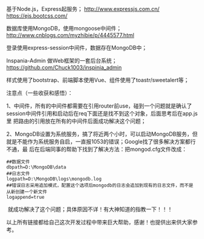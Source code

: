 基于Node.js，Express起服务；
http://www.expressjs.com.cn/
https://ejs.bootcss.com/

数据库使用MongoDB，使用mongoose中间件；
http://www.cnblogs.com/myzhibie/p/4445577.html

登录使用express-session中间件，数据存在MongoDB中；

Inspania-Admin 做Web框架的一套后台系统；
https://github.com/Chuck1003/inspinia_admin

样式使用了bootstrap、前端脚本使用Vue、组件使用了toastr/sweetalert等；

注意点（一些收获和感悟）：

1、中间件，所有的中间件都需要在引用router前use，碰到一个问题就是确认了session中间件引用和启动后在req下面还是找不到这个对象，后面思考后在app.js里
把路由的引用放在所有的中间件后面成功解决这个问题；

2、MongoDB设置为系统服务，搞了将近两个小时，可以启动MongoDB服务，但就是不能作为系统服务自启，一直报1053的错误；Google找了很多解决方案都行不通，最
后在后端同事的帮助下找到了解决方法：把mongod.cfg文件改成：

    ##数据文件
    dbpath=D:\MongoDB\data
    ##日志文件
    logpath=D:\MongoDB\logs\mongodb.log
    ##错误日志采用追加模式，配置这个选项后mongodb的日志会追加到现有的日志文件，而不是从新创建一个新文件
    logappend=true
    
  就成功解决了这个问题；具体原因不详！有大神知道的指教一下！！！
  
 以上所有链接都给自己这次开发过程中带来巨大帮助，感谢！也提供出来供大家参考。
